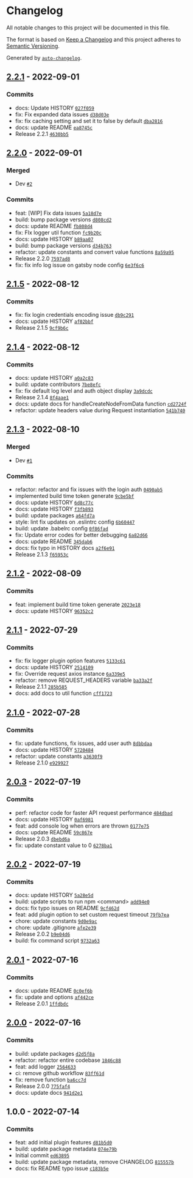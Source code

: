 # Changelog

All notable changes to this project will be documented in this file.

The format is based on [Keep a Changelog](https://keepachangelog.com/en/1.0.0/)
and this project adheres to [Semantic Versioning](https://semver.org/spec/v2.0.0.html).

Generated by [`auto-changelog`](https://github.com/CookPete/auto-changelog).

## [2.2.1](https://github.com/Epic-Design-Labs/gatsby-source-optimizely/compare/2.2.0...2.2.1) - 2022-09-01

### Commits

- docs: Update HISTORY [`027f059`](https://github.com/Epic-Design-Labs/gatsby-source-optimizely/commit/027f05986c407a2463a74ccee00afa8469211249)
- fix: Fix expanded data issues [`d38d03e`](https://github.com/Epic-Design-Labs/gatsby-source-optimizely/commit/d38d03e5b3bf8f6f53280cf83f6d584ff2bb4991)
- fix: fix caching setting and set it to false by default [`dba2816`](https://github.com/Epic-Design-Labs/gatsby-source-optimizely/commit/dba2816dc793ffe0d26950e4da3f19d682226f22)
- docs: update README [`ea8745c`](https://github.com/Epic-Design-Labs/gatsby-source-optimizely/commit/ea8745c921bdcdd120b5815bc7516afcc7cc7e89)
- Release 2.2.1 [`4630bb5`](https://github.com/Epic-Design-Labs/gatsby-source-optimizely/commit/4630bb53efcca7210d2d5f33e814dca808682695)

## [2.2.0](https://github.com/Epic-Design-Labs/gatsby-source-optimizely/compare/2.1.5...2.2.0) - 2022-09-01

### Merged

- Dev [`#2`](https://github.com/Epic-Design-Labs/gatsby-source-optimizely/pull/2)

### Commits

- feat: [WIP] Fix  data issues [`5a18d7e`](https://github.com/Epic-Design-Labs/gatsby-source-optimizely/commit/5a18d7e113663dd9d878d9771e67fa774970a8c0)
- build: bump package versions [`d808cd2`](https://github.com/Epic-Design-Labs/gatsby-source-optimizely/commit/d808cd256c3dc1a414b1aa742acc7c5f5627e307)
- docs: update README [`fb808d4`](https://github.com/Epic-Design-Labs/gatsby-source-optimizely/commit/fb808d4b88a35e437b8cc0a327054574eb710df1)
- fix: FIx logger util function [`fc9b20c`](https://github.com/Epic-Design-Labs/gatsby-source-optimizely/commit/fc9b20cc5b8ccd402230a6f3f8659cd1127ae789)
- docs: update HISTORY [`b89aa07`](https://github.com/Epic-Design-Labs/gatsby-source-optimizely/commit/b89aa07d44217b738f93be4534a4436b56fe5d19)
- build: bump package versions [`d34b763`](https://github.com/Epic-Design-Labs/gatsby-source-optimizely/commit/d34b7634d8ac61e66ca325bd4ec31a233b3d459b)
- refactor: update constants and convert value functions [`8a59a95`](https://github.com/Epic-Design-Labs/gatsby-source-optimizely/commit/8a59a9557ff6214b0bb4ceda28d2832df4fc4715)
- Release 2.2.0 [`7597ad8`](https://github.com/Epic-Design-Labs/gatsby-source-optimizely/commit/7597ad8ab233c332e66e71f3c18d49159630fc5f)
- fix: fix info log issue on gatsby node config [`6e3f6c6`](https://github.com/Epic-Design-Labs/gatsby-source-optimizely/commit/6e3f6c6e2e36df218906b3935251e1733dcc748c)

## [2.1.5](https://github.com/Epic-Design-Labs/gatsby-source-optimizely/compare/2.1.4...2.1.5) - 2022-08-12

### Commits

- fix: fix login credentials encoding issue [`db9c291`](https://github.com/Epic-Design-Labs/gatsby-source-optimizely/commit/db9c291628495dbbf9eeb4c4d774b024783368d7)
- docs: update HISTORY [`af02bbf`](https://github.com/Epic-Design-Labs/gatsby-source-optimizely/commit/af02bbfdce206b4f2400cfcb8994897b532096a1)
- Release 2.1.5 [`9cf9b6c`](https://github.com/Epic-Design-Labs/gatsby-source-optimizely/commit/9cf9b6c5a7e001f7788656bc9eb29f426bf7f11c)

## [2.1.4](https://github.com/Epic-Design-Labs/gatsby-source-optimizely/compare/2.1.3...2.1.4) - 2022-08-12

### Commits

- docs: update HISTORY [`a0a2c83`](https://github.com/Epic-Design-Labs/gatsby-source-optimizely/commit/a0a2c8313e127402d06d2faaf30acf8cd0b798d1)
- build: update contributors [`7be8efc`](https://github.com/Epic-Design-Labs/gatsby-source-optimizely/commit/7be8efca7582d35667aa874c006492a8c3a24394)
- fix: fix default log level and auth object display [`3a9dcdc`](https://github.com/Epic-Design-Labs/gatsby-source-optimizely/commit/3a9dcdcd96606529e09cac2bca74bfcbecfb2187)
- Release 2.1.4 [`8f4aae1`](https://github.com/Epic-Design-Labs/gatsby-source-optimizely/commit/8f4aae185a447de5d52fb972d0d10a35648bba34)
- docs: update docs for handleCreateNodeFromData function [`cd2724f`](https://github.com/Epic-Design-Labs/gatsby-source-optimizely/commit/cd2724f4202a30ae2fa3ccb82f6eadfb5954a558)
- refactor: update headers value during Request instantiation [`541b740`](https://github.com/Epic-Design-Labs/gatsby-source-optimizely/commit/541b740b69df7665c453d8ec2a55812b89d4d834)

## [2.1.3](https://github.com/Epic-Design-Labs/gatsby-source-optimizely/compare/2.1.2...2.1.3) - 2022-08-10

### Merged

- Dev [`#1`](https://github.com/Epic-Design-Labs/gatsby-source-optimizely/pull/1)

### Commits

- refactor: refactor and fix issues with the login auth [`0490ab5`](https://github.com/Epic-Design-Labs/gatsby-source-optimizely/commit/0490ab50d80d3171855f2f63a52dcbb8b4339020)
- implemented build time token generate [`9cbe5bf`](https://github.com/Epic-Design-Labs/gatsby-source-optimizely/commit/9cbe5bf2dade64506d79484873cc017a46be01bc)
- docs: update HISTORY [`6d8c77c`](https://github.com/Epic-Design-Labs/gatsby-source-optimizely/commit/6d8c77cba6bcfee59acc50c3294af36ec62dea17)
- docs: update HISTORY [`f3fb893`](https://github.com/Epic-Design-Labs/gatsby-source-optimizely/commit/f3fb89357dcd49592063a6a0d60045ff66be49d1)
- build: update packages [`a64fd7a`](https://github.com/Epic-Design-Labs/gatsby-source-optimizely/commit/a64fd7a5406b52c0ab29186342c0bf1e4f5ff295)
- style: lint fix updates on .eslintrc config [`6b60447`](https://github.com/Epic-Design-Labs/gatsby-source-optimizely/commit/6b6044723e8ff4dc58dd4a3b11e8bd9878e80894)
- build: update .babelrc config [`0f86fad`](https://github.com/Epic-Design-Labs/gatsby-source-optimizely/commit/0f86fad6cb2ab0f5903c77026f7a724115907f2d)
- fix: Update error codes for better debugging [`6a82d66`](https://github.com/Epic-Design-Labs/gatsby-source-optimizely/commit/6a82d66c6bd8521d044bbb5c9193b7009dfdc1ef)
- docs: update README [`345dab6`](https://github.com/Epic-Design-Labs/gatsby-source-optimizely/commit/345dab6f767c21a3066b44e036b07926eb364c51)
- docs: fix typo in HISTORY docs [`a2f6e91`](https://github.com/Epic-Design-Labs/gatsby-source-optimizely/commit/a2f6e91f5dcaaa76e5487d03159c91a233e1f094)
- Release 2.1.3 [`f65953c`](https://github.com/Epic-Design-Labs/gatsby-source-optimizely/commit/f65953c3cf870ff99524dfee735cf964b15ab998)

## [2.1.2](https://github.com/Epic-Design-Labs/gatsby-source-optimizely/compare/2.1.1...2.1.2) - 2022-08-09

### Commits

- feat: implement build time token generate [`2023e18`](https://github.com/Epic-Design-Labs/gatsby-source-optimizely/commit/2023e18b5a017aa5489b30b57bee15b0cde296ed)
- docs: update HISTORY [`96352c2`](https://github.com/Epic-Design-Labs/gatsby-source-optimizely/commit/96352c271b6e19f686fd68a765961503855d31b0)

## [2.1.1](https://github.com/Epic-Design-Labs/gatsby-source-optimizely/compare/2.1.0...2.1.1) - 2022-07-29

### Commits

- fix: fix logger plugin option features [`5133c61`](https://github.com/Epic-Design-Labs/gatsby-source-optimizely/commit/5133c6111b47cd31f3fa7a8e2485c7c6bf507f6a)
- docs: update HISTORY [`2514109`](https://github.com/Epic-Design-Labs/gatsby-source-optimizely/commit/2514109a34c8af4f443e451d325803e27e0e65b2)
- fix: Override request axios  instance [`6a339e5`](https://github.com/Epic-Design-Labs/gatsby-source-optimizely/commit/6a339e562f0629079cfa27b18d2043094ce1785c)
- refactor: remove REQUEST_HEADERS variable [`ba33a2f`](https://github.com/Epic-Design-Labs/gatsby-source-optimizely/commit/ba33a2fd7f37877ab69340318594f276723e8051)
- Release 2.1.1 [`285b585`](https://github.com/Epic-Design-Labs/gatsby-source-optimizely/commit/285b5859fee008cb56a11bab4e3930b4ce0c3db6)
- docs: add docs to  util function [`cff1723`](https://github.com/Epic-Design-Labs/gatsby-source-optimizely/commit/cff1723003044b45207aa71e71bcdea16d712e28)

## [2.1.0](https://github.com/Epic-Design-Labs/gatsby-source-optimizely/compare/2.0.3...2.1.0) - 2022-07-28

### Commits

- fix: update functions, fix issues, add user auth [`8dbbdaa`](https://github.com/Epic-Design-Labs/gatsby-source-optimizely/commit/8dbbdaa67939c629a5a997d647e56bf2668bc95b)
- docs: update HISTORY [`5720484`](https://github.com/Epic-Design-Labs/gatsby-source-optimizely/commit/5720484c0b1029b7f2d50fa208bde078dacafc11)
- refactor: update constants [`a3630f9`](https://github.com/Epic-Design-Labs/gatsby-source-optimizely/commit/a3630f90cdf5db2bec835464cb0e57237c67e7f7)
- Release 2.1.0 [`e929927`](https://github.com/Epic-Design-Labs/gatsby-source-optimizely/commit/e929927eb457c23fe39fca1210dab983f8a930d9)

## [2.0.3](https://github.com/Epic-Design-Labs/gatsby-source-optimizely/compare/2.0.2...2.0.3) - 2022-07-19

### Commits

- perf: refactor code for faster API request performance [`484dbad`](https://github.com/Epic-Design-Labs/gatsby-source-optimizely/commit/484dbad60cf79684666606011bd00dec1def29e9)
- docs: update HISTORY [`0af6981`](https://github.com/Epic-Design-Labs/gatsby-source-optimizely/commit/0af69817114d93897da17c367e32d15a7d469363)
- feat: add console log when errors are thrown [`0177e75`](https://github.com/Epic-Design-Labs/gatsby-source-optimizely/commit/0177e7553d9a068840a4f097b657325465305a68)
- docs: update README [`59c867e`](https://github.com/Epic-Design-Labs/gatsby-source-optimizely/commit/59c867e5807d6bfb3ee0358da0de2846871d0f74)
- Release 2.0.3 [`dbebd6a`](https://github.com/Epic-Design-Labs/gatsby-source-optimizely/commit/dbebd6a73c513dd7600af59477c7421c42558927)
- fix: update  constant value to 0 [`6278ba1`](https://github.com/Epic-Design-Labs/gatsby-source-optimizely/commit/6278ba12946249d69c9ba711d2733d2f0b7afdcf)

## [2.0.2](https://github.com/Epic-Design-Labs/gatsby-source-optimizely/compare/2.0.1...2.0.2) - 2022-07-19

### Commits

- docs: update HISTORY [`5a28e5d`](https://github.com/Epic-Design-Labs/gatsby-source-optimizely/commit/5a28e5daa6182953585f1a403e845e9c9aff861a)
- build: update scripts to run npm &lt;command&gt; [`add94e0`](https://github.com/Epic-Design-Labs/gatsby-source-optimizely/commit/add94e09d52b42f359558fb6d0e4ab022d8b1631)
- docs: fix typo issues on README [`9cf462d`](https://github.com/Epic-Design-Labs/gatsby-source-optimizely/commit/9cf462d83c3c2ed5beb79a4923052a5ef49b4e1b)
- feat: add plugin option to set custom request timeout [`79fb7ea`](https://github.com/Epic-Design-Labs/gatsby-source-optimizely/commit/79fb7ea8db99c7bbde6bb0e9e2a9739152e8bc5d)
- chore: update constants [`9d0e9ac`](https://github.com/Epic-Design-Labs/gatsby-source-optimizely/commit/9d0e9ac274600bc807154681937cd53a15ad0fd9)
- chore: update .gitignore [`afe2e39`](https://github.com/Epic-Design-Labs/gatsby-source-optimizely/commit/afe2e39d67fdb56476ebf8f765bb04e2454842b6)
- Release 2.0.2 [`b9e04d6`](https://github.com/Epic-Design-Labs/gatsby-source-optimizely/commit/b9e04d616114086ac20493e9fb105b3f392173df)
- build: fix  command script [`9732a63`](https://github.com/Epic-Design-Labs/gatsby-source-optimizely/commit/9732a6399badda1bd7aa24c9742eefe9d9e33d78)

## [2.0.1](https://github.com/Epic-Design-Labs/gatsby-source-optimizely/compare/2.0.0...2.0.1) - 2022-07-16

### Commits

- docs: update README [`0c0ef6b`](https://github.com/Epic-Design-Labs/gatsby-source-optimizely/commit/0c0ef6b9b440a06c25bb33ec8deceb309b5ad521)
- fix: update  and  options [`af442ce`](https://github.com/Epic-Design-Labs/gatsby-source-optimizely/commit/af442cecbeaf3310e99f82a62748305dc0ef169a)
- Release 2.0.1 [`1ffdbdc`](https://github.com/Epic-Design-Labs/gatsby-source-optimizely/commit/1ffdbdcedf83f22e0681a3360f40e9f99a6da961)

## [2.0.0](https://github.com/Epic-Design-Labs/gatsby-source-optimizely/compare/1.0.0...2.0.0) - 2022-07-16

### Commits

- build: update packages [`d2d5f8a`](https://github.com/Epic-Design-Labs/gatsby-source-optimizely/commit/d2d5f8ad49e6120b0093ff6383d9e13c05b3b865)
- refactor: refactor entire codebase [`1846c88`](https://github.com/Epic-Design-Labs/gatsby-source-optimizely/commit/1846c8843c5e4e7690453216f26d515381b8807b)
- feat: add  logger [`2564633`](https://github.com/Epic-Design-Labs/gatsby-source-optimizely/commit/2564633a625833a1c07d8509f598659f24e2efed)
- ci: remove  github workflow [`83ff61d`](https://github.com/Epic-Design-Labs/gatsby-source-optimizely/commit/83ff61d715d1b79598ba762f5346171b7ea7c955)
- fix: remove  function [`ba6cc7d`](https://github.com/Epic-Design-Labs/gatsby-source-optimizely/commit/ba6cc7df3c6a7d67f0a58735ed9465364885efcc)
- Release 2.0.0 [`775faf4`](https://github.com/Epic-Design-Labs/gatsby-source-optimizely/commit/775faf4d8c13ee86421300a0d25329438824e533)
- docs: update docs [`941d2e1`](https://github.com/Epic-Design-Labs/gatsby-source-optimizely/commit/941d2e146f157856e4cadecc4d56c667577a4e83)

## 1.0.0 - 2022-07-14

### Commits

- feat: add initial plugin features [`d81b5d0`](https://github.com/Epic-Design-Labs/gatsby-source-optimizely/commit/d81b5d0416183cb4fdebabb0318d9bc8f8eac79e)
- build: update package metadata [`074e79b`](https://github.com/Epic-Design-Labs/gatsby-source-optimizely/commit/074e79bce7da1575ba29f6d1bd611e74cc9d5211)
- Initial commit [`ed63895`](https://github.com/Epic-Design-Labs/gatsby-source-optimizely/commit/ed6389573f8584ed230884d010c40945f8831f31)
- build: update package metadata, remove CHANGELOG [`815557b`](https://github.com/Epic-Design-Labs/gatsby-source-optimizely/commit/815557b6f2744bfb0a79e70d046fcdb8b5ca78e3)
- docs: fix README typo issue [`c183b5e`](https://github.com/Epic-Design-Labs/gatsby-source-optimizely/commit/c183b5ef63eefbb2f26f2a5e2a8f01ef07daed48)
